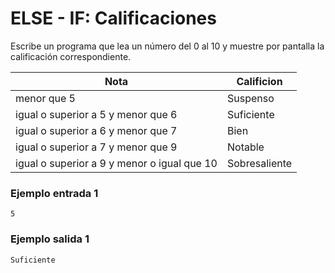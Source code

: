 # ELSE - IF: Calificaciones
Escribe un programa que lea un número del 0 al 10 y muestre por pantalla la calificación correspondiente.

|                    Nota                      |  Calificion   |
|----------------------------------------------|-------------- |
| menor que 5                                  | Suspenso      |
| igual o superior a 5 y menor que 6           | Suficiente    |
| igual o superior a 6 y menor que 7           | Bien          |
| igual o superior a 7 y menor que 9           | Notable       |
| igual o superior a 9 y menor o igual que 10  | Sobresaliente |


### Ejemplo entrada 1
```
5
```

### Ejemplo salida 1

```
Suficiente
```
